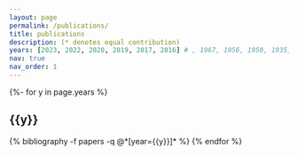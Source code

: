 ```yaml
---
layout: page
permalink: /publications/
title: publications
description: (* denotes equal contribution)
years: [2023, 2022, 2020, 2019, 2017, 2016] # , 1967, 1956, 1950, 1935, 1905]
nav: true
nav_order: 1
---
```

<!-- _pages/publications.md -->
<div class="publications">

{%- for y in page.years %}
  <h2 class="year">{{y}}</h2>
  {% bibliography -f papers -q @*[year={{y}}]* %}
{% endfor %}

</div>
